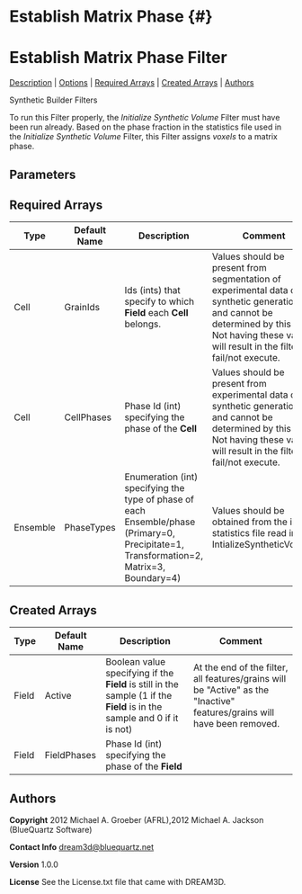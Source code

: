Establish Matrix Phase {#}
======
<h1 class="pHeading1">Establish Matrix Phase Filter</h1>
<p class="pCellBody">
<a href="../Synthetic_BuilderFilters/EstablishMatrixPhase.html#wp2">Description</a> | <a href="../Synthetic_BuilderFilters/EstablishMatrixPhase.html#wp3">Options</a> | <a href="../Synthetic_BuilderFilters/EstablishMatrixPhase.html#wp4">Required Arrays</a> | <a href="../Synthetic_BuilderFilters/EstablishMatrixPhase.html#wp5">Created Arrays</a> | <a href="../Synthetic_BuilderFilters/EstablishMatrixPhase.html#wp1">Authors</a> 

Synthetic Builder Filters


To run this Filter properly, the _Initialize Synthetic Volume_ Filter must have been run already.
Based on the phase fraction in the statistics file used in the _Initialize Synthetic Volume_ Filter, this Filter assigns _voxels_ to a matrix phase. 

## Parameters ##

## Required Arrays ##

| Type | Default Name | Description | Comment |
|------|--------------|-------------|---------|
| Cell | GrainIds | Ids (ints) that specify to which **Field** each **Cell** belongs. | Values should be present from segmentation of experimental data or synthetic generation and cannot be determined by this filter. Not having these values will result in the filter to fail/not execute. |
| Cell | CellPhases | Phase Id (int) specifying the phase of the **Cell** | Values should be present from experimental data or synthetic generation and cannot be determined by this filter. Not having these values will result in the filter to fail/not execute. |
| Ensemble | PhaseTypes | Enumeration (int) specifying the type of phase of each Ensemble/phase (Primary=0, Precipitate=1, Transformation=2, Matrix=3, Boundary=4) | Values should be obtained from the input statistics file read in by IntializeSyntheticVolume |

## Created Arrays ##

| Type | Default Name | Description | Comment |
|------|--------------|-------------|---------|
| Field | Active | Boolean value specifying if the **Field** is still in the sample (1 if the **Field** is in the sample and 0 if it is not) | At the end of the filter, all features/grains will be "Active" as the "Inactive" features/grains will have been removed.  |
| Field | FieldPhases | Phase Id (int) specifying the phase of the **Field** |  |

## Authors ##

**Copyright** 2012 Michael A. Groeber (AFRL),2012 Michael A. Jackson (BlueQuartz Software)

**Contact Info** dream3d@bluequartz.net

**Version** 1.0.0

**License**  See the License.txt file that came with DREAM3D.



